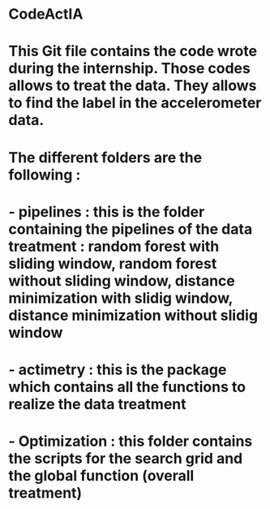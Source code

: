 # CodeActIA

# This Git file contains the code wrote during the internship. Those codes allows to treat the data. They allows to find the label in the accelerometer data. 
# The different folders are the following :
# - pipelines : this is the folder containing the pipelines of the data treatment : random forest with sliding window, random forest without sliding window, distance minimization with slidig window, distance minimization without slidig window 
# - actimetry : this is the package which contains all the functions to realize the data treatment
# - Optimization : this folder contains the scripts for the search grid and the global function (overall treatment)
